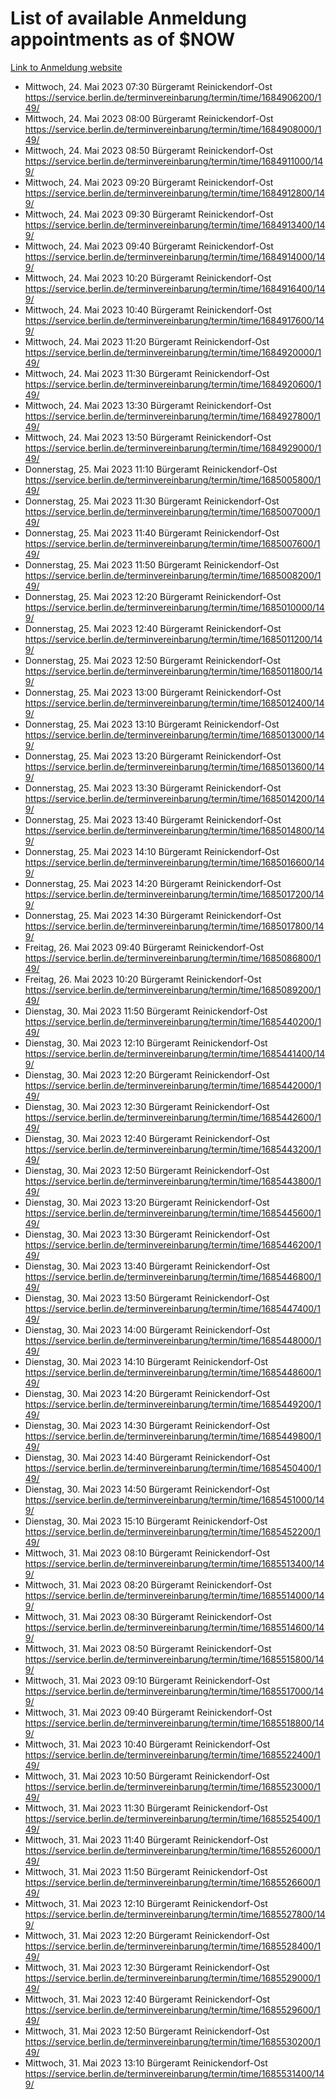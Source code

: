 # List of available Anmeldung appointments as of $NOW
[Link to Anmeldung website](https://service.berlin.de/terminvereinbarung/termin/tag.php?termin=1&anliegen[]=120686&dienstleisterlist=122210,122217,327316,122219,327312,122227,327314,122231,327346,122243,327348,122254,122252,329742,122260,329745,122262,329748,122271,327278,122273,327274,122277,327276,330436,122280,327294,122282,327290,122284,327292,122291,327270,122285,327266,122286,327264,122296,327268,150230,329760,122297,327286,122294,327284,122312,329763,122314,329775,122304,327330,122311,327334,122309,327332,317869,122281,327352,122279,329772,122283,122276,327324,122274,327326,122267,329766,122246,327318,122251,327320,122257,327322,122208,327298,122226,327300&herkunft=http%3A%2F%2Fservice.berlin.de%2Fdienstleistung%2F120686%2F)
- Mittwoch, 24. Mai 2023 07:30 Bürgeramt Reinickendorf-Ost https://service.berlin.de/terminvereinbarung/termin/time/1684906200/149/
- Mittwoch, 24. Mai 2023 08:00 Bürgeramt Reinickendorf-Ost https://service.berlin.de/terminvereinbarung/termin/time/1684908000/149/
- Mittwoch, 24. Mai 2023 08:50 Bürgeramt Reinickendorf-Ost https://service.berlin.de/terminvereinbarung/termin/time/1684911000/149/
- Mittwoch, 24. Mai 2023 09:20 Bürgeramt Reinickendorf-Ost https://service.berlin.de/terminvereinbarung/termin/time/1684912800/149/
- Mittwoch, 24. Mai 2023 09:30 Bürgeramt Reinickendorf-Ost https://service.berlin.de/terminvereinbarung/termin/time/1684913400/149/
- Mittwoch, 24. Mai 2023 09:40 Bürgeramt Reinickendorf-Ost https://service.berlin.de/terminvereinbarung/termin/time/1684914000/149/
- Mittwoch, 24. Mai 2023 10:20 Bürgeramt Reinickendorf-Ost https://service.berlin.de/terminvereinbarung/termin/time/1684916400/149/
- Mittwoch, 24. Mai 2023 10:40 Bürgeramt Reinickendorf-Ost https://service.berlin.de/terminvereinbarung/termin/time/1684917600/149/
- Mittwoch, 24. Mai 2023 11:20 Bürgeramt Reinickendorf-Ost https://service.berlin.de/terminvereinbarung/termin/time/1684920000/149/
- Mittwoch, 24. Mai 2023 11:30 Bürgeramt Reinickendorf-Ost https://service.berlin.de/terminvereinbarung/termin/time/1684920600/149/
- Mittwoch, 24. Mai 2023 13:30 Bürgeramt Reinickendorf-Ost https://service.berlin.de/terminvereinbarung/termin/time/1684927800/149/
- Mittwoch, 24. Mai 2023 13:50 Bürgeramt Reinickendorf-Ost https://service.berlin.de/terminvereinbarung/termin/time/1684929000/149/
- Donnerstag, 25. Mai 2023 11:10 Bürgeramt Reinickendorf-Ost https://service.berlin.de/terminvereinbarung/termin/time/1685005800/149/
- Donnerstag, 25. Mai 2023 11:30 Bürgeramt Reinickendorf-Ost https://service.berlin.de/terminvereinbarung/termin/time/1685007000/149/
- Donnerstag, 25. Mai 2023 11:40 Bürgeramt Reinickendorf-Ost https://service.berlin.de/terminvereinbarung/termin/time/1685007600/149/
- Donnerstag, 25. Mai 2023 11:50 Bürgeramt Reinickendorf-Ost https://service.berlin.de/terminvereinbarung/termin/time/1685008200/149/
- Donnerstag, 25. Mai 2023 12:20 Bürgeramt Reinickendorf-Ost https://service.berlin.de/terminvereinbarung/termin/time/1685010000/149/
- Donnerstag, 25. Mai 2023 12:40 Bürgeramt Reinickendorf-Ost https://service.berlin.de/terminvereinbarung/termin/time/1685011200/149/
- Donnerstag, 25. Mai 2023 12:50 Bürgeramt Reinickendorf-Ost https://service.berlin.de/terminvereinbarung/termin/time/1685011800/149/
- Donnerstag, 25. Mai 2023 13:00 Bürgeramt Reinickendorf-Ost https://service.berlin.de/terminvereinbarung/termin/time/1685012400/149/
- Donnerstag, 25. Mai 2023 13:10 Bürgeramt Reinickendorf-Ost https://service.berlin.de/terminvereinbarung/termin/time/1685013000/149/
- Donnerstag, 25. Mai 2023 13:20 Bürgeramt Reinickendorf-Ost https://service.berlin.de/terminvereinbarung/termin/time/1685013600/149/
- Donnerstag, 25. Mai 2023 13:30 Bürgeramt Reinickendorf-Ost https://service.berlin.de/terminvereinbarung/termin/time/1685014200/149/
- Donnerstag, 25. Mai 2023 13:40 Bürgeramt Reinickendorf-Ost https://service.berlin.de/terminvereinbarung/termin/time/1685014800/149/
- Donnerstag, 25. Mai 2023 14:10 Bürgeramt Reinickendorf-Ost https://service.berlin.de/terminvereinbarung/termin/time/1685016600/149/
- Donnerstag, 25. Mai 2023 14:20 Bürgeramt Reinickendorf-Ost https://service.berlin.de/terminvereinbarung/termin/time/1685017200/149/
- Donnerstag, 25. Mai 2023 14:30 Bürgeramt Reinickendorf-Ost https://service.berlin.de/terminvereinbarung/termin/time/1685017800/149/
- Freitag, 26. Mai 2023 09:40 Bürgeramt Reinickendorf-Ost https://service.berlin.de/terminvereinbarung/termin/time/1685086800/149/
- Freitag, 26. Mai 2023 10:20 Bürgeramt Reinickendorf-Ost https://service.berlin.de/terminvereinbarung/termin/time/1685089200/149/
- Dienstag, 30. Mai 2023 11:50 Bürgeramt Reinickendorf-Ost https://service.berlin.de/terminvereinbarung/termin/time/1685440200/149/
- Dienstag, 30. Mai 2023 12:10 Bürgeramt Reinickendorf-Ost https://service.berlin.de/terminvereinbarung/termin/time/1685441400/149/
- Dienstag, 30. Mai 2023 12:20 Bürgeramt Reinickendorf-Ost https://service.berlin.de/terminvereinbarung/termin/time/1685442000/149/
- Dienstag, 30. Mai 2023 12:30 Bürgeramt Reinickendorf-Ost https://service.berlin.de/terminvereinbarung/termin/time/1685442600/149/
- Dienstag, 30. Mai 2023 12:40 Bürgeramt Reinickendorf-Ost https://service.berlin.de/terminvereinbarung/termin/time/1685443200/149/
- Dienstag, 30. Mai 2023 12:50 Bürgeramt Reinickendorf-Ost https://service.berlin.de/terminvereinbarung/termin/time/1685443800/149/
- Dienstag, 30. Mai 2023 13:20 Bürgeramt Reinickendorf-Ost https://service.berlin.de/terminvereinbarung/termin/time/1685445600/149/
- Dienstag, 30. Mai 2023 13:30 Bürgeramt Reinickendorf-Ost https://service.berlin.de/terminvereinbarung/termin/time/1685446200/149/
- Dienstag, 30. Mai 2023 13:40 Bürgeramt Reinickendorf-Ost https://service.berlin.de/terminvereinbarung/termin/time/1685446800/149/
- Dienstag, 30. Mai 2023 13:50 Bürgeramt Reinickendorf-Ost https://service.berlin.de/terminvereinbarung/termin/time/1685447400/149/
- Dienstag, 30. Mai 2023 14:00 Bürgeramt Reinickendorf-Ost https://service.berlin.de/terminvereinbarung/termin/time/1685448000/149/
- Dienstag, 30. Mai 2023 14:10 Bürgeramt Reinickendorf-Ost https://service.berlin.de/terminvereinbarung/termin/time/1685448600/149/
- Dienstag, 30. Mai 2023 14:20 Bürgeramt Reinickendorf-Ost https://service.berlin.de/terminvereinbarung/termin/time/1685449200/149/
- Dienstag, 30. Mai 2023 14:30 Bürgeramt Reinickendorf-Ost https://service.berlin.de/terminvereinbarung/termin/time/1685449800/149/
- Dienstag, 30. Mai 2023 14:40 Bürgeramt Reinickendorf-Ost https://service.berlin.de/terminvereinbarung/termin/time/1685450400/149/
- Dienstag, 30. Mai 2023 14:50 Bürgeramt Reinickendorf-Ost https://service.berlin.de/terminvereinbarung/termin/time/1685451000/149/
- Dienstag, 30. Mai 2023 15:10 Bürgeramt Reinickendorf-Ost https://service.berlin.de/terminvereinbarung/termin/time/1685452200/149/
- Mittwoch, 31. Mai 2023 08:10 Bürgeramt Reinickendorf-Ost https://service.berlin.de/terminvereinbarung/termin/time/1685513400/149/
- Mittwoch, 31. Mai 2023 08:20 Bürgeramt Reinickendorf-Ost https://service.berlin.de/terminvereinbarung/termin/time/1685514000/149/
- Mittwoch, 31. Mai 2023 08:30 Bürgeramt Reinickendorf-Ost https://service.berlin.de/terminvereinbarung/termin/time/1685514600/149/
- Mittwoch, 31. Mai 2023 08:50 Bürgeramt Reinickendorf-Ost https://service.berlin.de/terminvereinbarung/termin/time/1685515800/149/
- Mittwoch, 31. Mai 2023 09:10 Bürgeramt Reinickendorf-Ost https://service.berlin.de/terminvereinbarung/termin/time/1685517000/149/
- Mittwoch, 31. Mai 2023 09:40 Bürgeramt Reinickendorf-Ost https://service.berlin.de/terminvereinbarung/termin/time/1685518800/149/
- Mittwoch, 31. Mai 2023 10:40 Bürgeramt Reinickendorf-Ost https://service.berlin.de/terminvereinbarung/termin/time/1685522400/149/
- Mittwoch, 31. Mai 2023 10:50 Bürgeramt Reinickendorf-Ost https://service.berlin.de/terminvereinbarung/termin/time/1685523000/149/
- Mittwoch, 31. Mai 2023 11:30 Bürgeramt Reinickendorf-Ost https://service.berlin.de/terminvereinbarung/termin/time/1685525400/149/
- Mittwoch, 31. Mai 2023 11:40 Bürgeramt Reinickendorf-Ost https://service.berlin.de/terminvereinbarung/termin/time/1685526000/149/
- Mittwoch, 31. Mai 2023 11:50 Bürgeramt Reinickendorf-Ost https://service.berlin.de/terminvereinbarung/termin/time/1685526600/149/
- Mittwoch, 31. Mai 2023 12:10 Bürgeramt Reinickendorf-Ost https://service.berlin.de/terminvereinbarung/termin/time/1685527800/149/
- Mittwoch, 31. Mai 2023 12:20 Bürgeramt Reinickendorf-Ost https://service.berlin.de/terminvereinbarung/termin/time/1685528400/149/
- Mittwoch, 31. Mai 2023 12:30 Bürgeramt Reinickendorf-Ost https://service.berlin.de/terminvereinbarung/termin/time/1685529000/149/
- Mittwoch, 31. Mai 2023 12:40 Bürgeramt Reinickendorf-Ost https://service.berlin.de/terminvereinbarung/termin/time/1685529600/149/
- Mittwoch, 31. Mai 2023 12:50 Bürgeramt Reinickendorf-Ost https://service.berlin.de/terminvereinbarung/termin/time/1685530200/149/
- Mittwoch, 31. Mai 2023 13:10 Bürgeramt Reinickendorf-Ost https://service.berlin.de/terminvereinbarung/termin/time/1685531400/149/
